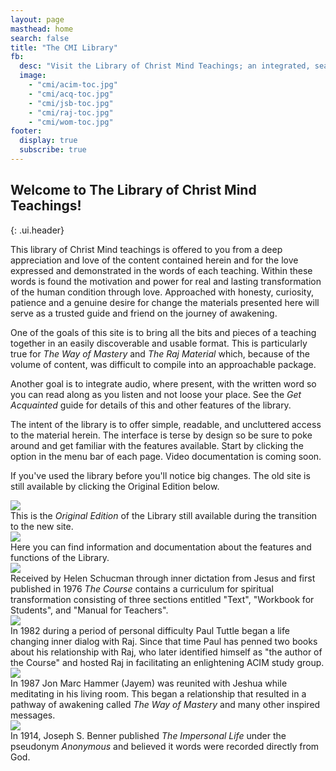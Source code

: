 ```yaml
---
layout: page
masthead: home
search: false
title: "The CMI Library"
fb:
  desc: "Visit the Library of Christ Mind Teachings; an integrated, searchable and comprehensive collection of modern day spiritual teachings." 
  image:
    - "cmi/acim-toc.jpg"
    - "cmi/acq-toc.jpg"
    - "cmi/jsb-toc.jpg"
    - "cmi/raj-toc.jpg"
    - "cmi/wom-toc.jpg"
footer:
  display: true
  subscribe: true
---
```


## Welcome to The Library of Christ Mind Teachings! 
{: .ui.header}

This library of Christ Mind teachings is offered to you from a deep appreciation and love of the content contained herein and for the love expressed and demonstrated in the words of each teaching. Within these words is found the motivation and power for real and lasting transformation of the human condition through love. Approached with honesty, curiosity, patience and a genuine desire for change the materials presented here will serve as a trusted guide and friend on the journey of awakening.

One of the goals of this site is to bring all the bits and pieces of a teaching together in an easily discoverable and usable format. This is particularly true for <em>The Way of Mastery</em> and <em>The Raj Material</em> which, because of the volume of content, was difficult to compile into an approachable package.

Another goal is to integrate audio, where present, with the written word so you can read along as you listen and not loose your place. See the <em>Get Acquainted</em> guide for details of this and other features of the library.

The intent of the library is to offer simple, readable, and uncluttered access to the material herein. The interface is terse by design so be sure to poke around and get familiar with the features available. Start by clicking the <i class="question icon"></i> option in the menu bar of each page. Video documentation is coming soon.

If you've used the library before you'll notice big changes. The old site is still available by clicking the Original Edition below.

<div id="page-contents" class="ui three cards">
  <div class="card">
    <a id="original-edition" href="https://orig.christmind.info" class="small image" data-tooltip="Click to visit the original CMI website." data-position="bottom center">
      <img src="/public/img/cmi/orig-big.jpg">
    </a>
    <div class="content">
      <div class="description">
        This is the <em>Original Edition</em> of the Library still available during the transition to the new site.
      </div>
    </div>
  </div>
  <div class="card">
    <a id="get-acquainted" href="#" data-book="acq" class="toc-modal-open image" data-tooltip="Click to view the Getting Acquainted table of contents." data-position="bottom center">
      <img src="/public/img/cmi/acq-big.jpg">
    </a>
    <div class="content">
      <div class="description">
        Here you can find information and documentation about the features and functions of the Library.
      </div>
    </div>
  </div>
  <div class="card">
    <a href="https://acim.christmind.info" class="href acim-christmind-info image" data-tooltip="Click to view the ACIM Sparkly Edition." data-position="bottom center">
      <img src="/public/img/cmi/acim-big.jpg">
    </a>
    <div class="content">
      <div class="description">
        Received by Helen Schucman through inner dictation from Jesus and first published in 1976 <em>The Course</em> contains a curriculum for spiritual transformation consisting of three sections entitled "Text", "Workbook for Students", and "Manual for Teachers".
      </div>
    </div>
  </div>
  <div class="card">
    <a href="https://raj.christmind.info" class="href raj-christmind-info image" data-tooltip="Click to view the Raj Material." data-position="bottom center">
      <img src="/public/img/cmi/raj-big.jpg">
    </a>
    <div class="content">
      <div class="description">
        In 1982 during a period of personal difficulty Paul Tuttle began a life changing inner dialog with Raj. Since that time Paul has penned two books about his relationship with Raj, who later identified himself as "the author of the Course" and hosted Raj in facilitating an enlightening ACIM study group.
      </div>
    </div>
  </div>
  <div class="card">
    <a href="https://wom.christmind.info" class="href wom-christmind-info image" data-tooltip="Click to view the Way of Mastery." data-position="bottom center">
      <img src="/public/img/cmi/wom-big.jpg">
    </a>
    <div class="content">
      <div class="description">
        In 1987 Jon Marc Hammer (Jayem) was reunited with Jeshua while meditating in his living room. This began a relationship that resulted in a pathway of awakening called <em>The Way of Mastery</em> and many other inspired messages.
      </div>
    </div>
  </div>
  <div class="card">
    <a href="https://jsb.christmind.info" class="href jsb-christmind-info image" data-tooltip="Click to view The Impersonal Life." data-position="bottom center">
      <img src="/public/img/cmi/jsb-big.jpg">
    </a>
    <div class="content">
      <div class="description">
        In 1914, Joseph S. Benner published <em>The Impersonal Life</em> under the pseudonym <em>Anonymous</em> and believed it words were recorded directly from God.
      </div>
    </div>
  </div>
</div>
